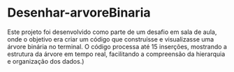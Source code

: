 # Desenhar-arvoreBinaria
Este projeto foi desenvolvido como parte de um desafio em sala de aula, onde o objetivo era criar um código que construísse e visualizasse uma árvore binária no terminal. O código processa até 15 inserções, mostrando a estrutura da árvore em tempo real, facilitando a compreensão da hierarquia e organização dos dados.)
